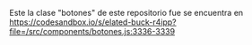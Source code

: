 Este la clase "botones" de este repositorio fue se encuentra en https://codesandbox.io/s/elated-buck-r4ipp?file=/src/components/botones.js:3336-3339 
